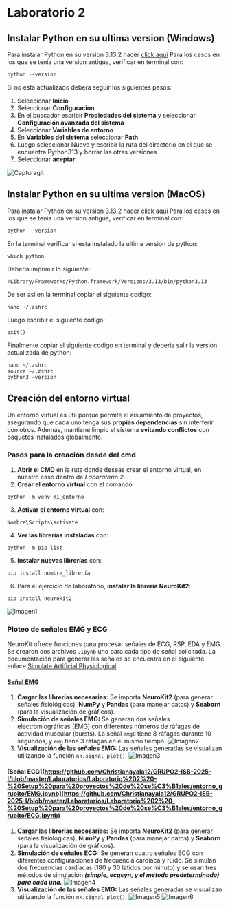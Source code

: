 # Laboratorio 2
## Instalar Python en su ultima version (Windows)
Para instalar Python en su version 3.13.2 hacer [click aqui](https://www.python.org/ftp/python/3.13.2/python-3.13.2-amd64.exe)
Para los casos en los que se tenia una version antigua, verificar en terminal con:
```
python --version
```
Si no esta actualizado debera seguir los siguientes pasos:
1. Seleccionar  **Inicio**
2. Seleccionar  **Configuracion**
3. En el buscador escribir  **Propiedades del sistema** y seleccionar  **Configuración avanzada del sistema**
4. Seleccionar  **Variables de entorno**
5. En  **Variables del sistema** seleccionar **Path**
6. Luego seleccionar Nuevo y escribir la ruta del directorio en el que se encuentra Python313 y borrar las otras versiones
7. Seleccionar **aceptar**


![Capturagit](https://github.com/user-attachments/assets/c2ee7f3d-b685-4d39-ba82-0aba2dfba525)
## Instalar Python en su ultima version (MacOS)
Para instalar Python en su version 3.13.2 hacer [click aqui](https://www.python.org/ftp/python/3.13.2/python-3.13.2-amd64.exe)
Para los casos en los que se tenia una version antigua, verificar en terminal con:
```
python --version
```
En la terminal verificar si esta instalado la ultima version de python:
```
which python
```
Deberia imprimir lo siguiente:
```
/Library/Frameworks/Python.framework/Versions/3.13/bin/python3.13
```
De ser asi en la terminal copiar el siguiente codigo:
```
nano ~/.zshrc
```
Luego escribir el siguiente codigo:
```
exit()
```
Finalmente copiar el siguiente codigo en terminal y deberia salir la version actualizada de python:
```
nano ~/.zshrc
source ~/.zshrc
python3 —version
```

## Creación del entorno virtual
Un entorno virtual es útil porque permite el aislamiento de proyectos, asegurando que cada uno tenga sus **propias dependencias** sin interferir con otros. Además, mantiene limpio el sistema **evitando conflictos** con paquetes instalados globalmente.

### Pasos para la creación desde del cmd
1. **Abrir el CMD** en la ruta donde deseas crear el entorno virtual, en nuestro caso dentro de *Laboratorio 2*.  
2. **Crear el entorno virtual** con el comando:
```
python -m venv mi_entorno
```
3. **Activar el entorno virtual** con:
```
Nombre\Scripts\activate
```
4. **Ver las librerías instaladas** con:
```
python -m pip list
```
5. **Instalar nuevas librerías** con:
```
pip install nombre_librería
```
6.  Para el ejercicio de laboratorio, **instalar la librería NeuroKit2**:
```
pip install neurokit2
```
![Imagen1](IMG/IMG1.jpeg)

### Ploteo de señales EMG y ECG
NeuroKit ofrece funciones para procesar señales de ECG, RSP, EDA y EMG. Se crearon dos archivos `.ipynb` uno para cada tipo de señal solicitada. La documentación para generar las señales se encuentra en el siguiente enlace [Simulate Artificial Physiological](https://neuropsychology.github.io/NeuroKit/examples/signal_simulation/signal_simulation.html).

#### [Señal EMG](https://github.com/Christianayala12/GRUPO2-ISB-2025-I/blob/master/Laboratorios/Laboratorio%202%20-%20Setup%20para%20proyectos%20de%20se%C3%B1ales/entorno_grupito/EMG.ipynb)
1. **Cargar las librerías necesarias:** Se importa **NeuroKit2** (para generar señales fisiológicas), **NumPy** y **Pandas** (para manejar datos) y **Seaborn** (para la visualización de gráficos).
2. **Simulación de señales EMG:** Se generan dos señales electromiográficas (EMG) con diferentes números de ráfagas de actividad muscular (bursts). La señal `emg8` tiene 8 ráfagas durante 10 segundos, y `emg` tiene 3 ráfagas en el mismo tiempo.
![Imagen2](IMG/IMG2.jpeg)
4. **Visualización de las señales EMG:** Las señales generadas se visualizan utilizando la función `nk.signal_plot()`.
![Imagen3](IMG/IMG3.jpeg)

#### [Señal ECG](https://github.com/Christianayala12/GRUPO2-ISB-2025-I/blob/master/Laboratorios/Laboratorio%202%20-%20Setup%20para%20proyectos%20de%20se%C3%B1ales/entorno_grupito/EMG.ipynb](https://github.com/Christianayala12/GRUPO2-ISB-2025-I/blob/master/Laboratorios/Laboratorio%202%20-%20Setup%20para%20proyectos%20de%20se%C3%B1ales/entorno_grupito/ECG.ipynb)
1. **Cargar las librerías necesarias:** Se importa **NeuroKit2** (para generar señales fisiológicas), **NumPy** y **Pandas** (para manejar datos) y **Seaborn** (para la visualización de gráficos).
2. **Simulación de señales ECG:** Se generan cuatro señales ECG con diferentes configuraciones de frecuencia cardíaca y ruido. Se simulan dos frecuencias cardíacas (180 y 30 latidos por minuto) y se usan tres métodos de simulación ***(simple, ecgsyn, y el método predeterminado) para cada una.***
![Imagen4](IMG/IMG4.jpeg)
4. **Visualización de las señales EMG:** Las señales generadas se visualizan utilizando la función `nk.signal_plot()`.
![Imagen5](IMG/IMG5.jpeg)
![Imagen6](IMG/IMG6.jpeg)

